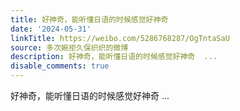 ```yaml
---
title: 好神奇，能听懂日语的时候感觉好神奇
date: '2024-05-31'
linkTitle: https://weibo.com/5286768287/OgTntaSaU
source: 多次婉拒久保织织的微博
description: 好神奇，能听懂日语的时候感觉好神奇  ...
disable_comments: true
---
```

好神奇，能听懂日语的时候感觉好神奇  ...